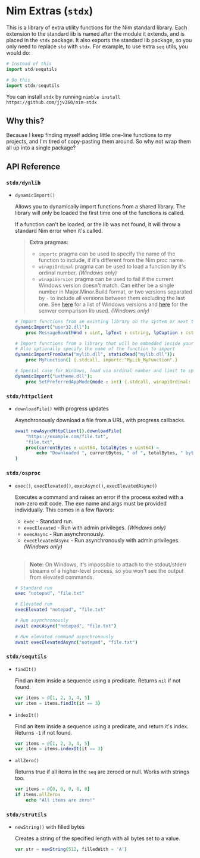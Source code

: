 # Nim Extras (`stdx`)

This is a library of extra utility functions for the Nim standard library. Each extension to the standard lib is named after the module it extends, and is placed in the `stdx` package. It also exports the standard lib package, so you only need to replace `std` with `stdx`. For example, to use extra `seq` utils, you would do:

```nim
# Instead of this
import std/sequtils

# Do this
import stdx/sequtils
```

You can install `stdx` by running `nimble install https://github.com/jjv360/nim-stdx`

## Why this?

Because I keep finding myself adding little one-line functions to my projects, and I'm tired of copy-pasting them around. So why not wrap them all up into a single package?

## API Reference

### `stdx/dynlib`

- `dynamicImport()`

    Allows you to dynamically import functions from a shared library. The library will only be loaded the first time
    one of the functions is called.

    If a function can't be loaded, or the lib was not found, it will throw a standard Nim error when it's called.

    > **Extra pragmas:**
    >
    > - `importc` pragma can be used to specify the name of the function to include, if it's different from the Nim proc name.
    > - `winapiOrdinal` pragma can be used to load a function by it's ordinal number. _(Windows only)_
    > - `winapiVersion` pragma can be used to fail if the current Windows version doesn't match. Can either be a single number in Major.Minor.Build format, or two versions separated by `-` to include all versions between them excluding the last one. See [here](https://en.wikipedia.org/wiki/List_of_Microsoft_Windows_versions) for a list of Windows versions and [here](https://github.com/euantorano/semver.nim) for the semver comparison lib used. _(Windows only)_

    ```nim
    # Import functions from an existing library on the system or next to the binary
    dynamicImport("user32.dll"):
        proc MessageBoxW(hWnd : uint, lpText : cstring, lpCaption : cstring, uType : uint) : int {.stdcall.}

    # Import functions from a library that will be embedded inside your application
    # Also optionally specify the name of the function to import
    dynamicImportFromData("mylib.dll", staticRead("mylib.dll")):
        proc MyFunction() {.stdcall, importc:"MyLib_MyFunction".}

    # Special case for Windows, load via ordinal number and limit to specific Windows versions
    dynamicImport("uxtheme.dll"):
        proc SetPreferredAppMode(mode : int) {.stdcall, winapiOrdinal: 135, winapiVersion: "10.0.17763".}
    ```

### `stdx/httpclient`

- `downloadFile()` with progress updates

    Asynchronously download a file from a URL, with progress callbacks.

    ```nim
    await newAsyncHttpClient().downloadFile(
        "https://example.com/file.txt", 
        "file.txt", 
        proc(currentBytes : uint64, totalBytes : uint64) =
            echo "Downloaded ", currentBytes, " of ", totalBytes, " bytes"
    )
    ```

### `stdx/osproc`

- `exec()`, `execElevated()`, `execAsync()`, `execElevatedAsync()`

    Executes a command and raises an error if the process exited with a non-zero exit code. The exe name and args must be provided individually. This comes in a few flavors:

    - `exec` - Standard run.
    - `execElevated` - Run with admin privileges. _(Windows only)_
    - `execAsync` - Run asynchronously.
    - `execElevatedAsync` - Run asynchronously with admin privileges. _(Windows only)_

    <br/>

    > **Note:** On Windows, it's impossible to attach to the stdout/stderr streams of a higher-level process, so you won't see the output from elevated commands.

    ```nim
    # Standard run
    exec "notepad", "file.txt"

    # Elevated run
    execElevated "notepad", "file.txt"

    # Run asynchronously
    await execAsync("notepad", "file.txt")

    # Run elevated command asynchronously
    await execElevatedAsync("notepad", "file.txt")
    ```

### `stdx/sequtils`

- `findIt()`

    Find an item inside a sequence using a predicate. Returns `nil` if not found.

    ```nim
    var items = @[1, 2, 3, 4, 5]
    var item = items.findIt(it == 3)
    ```

- `indexIt()`

    Find an item inside a sequence using a predicate, and return it's index. Returns `-1` if not found.

    ```nim
    var items = @[1, 2, 3, 4, 5]
    var item = items.indexIt(it == 3)
    ```

- `allZero()`

    Returns true if all items in the `seq` are zeroed or null. Works with strings too.

    ```nim
    var items = @[0, 0, 0, 0, 0]
    if items.allZero:
        echo "All items are zero!"
    ```

### `stdx/strutils`

- `newString()` with filled bytes
    
    Creates a string of the specified length with all bytes set to a value.
    
    ```nim
    var str = newString(512, filledWith = 'A')
    ```